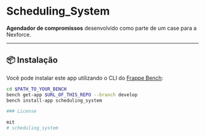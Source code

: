 # Scheduling_System

**Agendador de compromissos** desenvolvido como parte de um case para a Nexforce.

---

## 📦 Instalação

Você pode instalar este app utilizando o CLI do [Frappe Bench](https://github.com/frappe/bench):

```bash
cd $PATH_TO_YOUR_BENCH
bench get-app $URL_OF_THIS_REPO --branch develop
bench install-app scheduling_system

### License

mit
#   s c h e d u l i n g _ s y s t e m 
 
 
